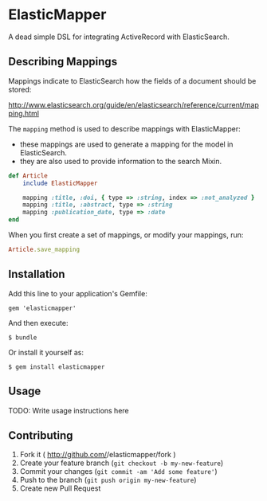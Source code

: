 ElasticMapper
=============

A dead simple DSL for integrating ActiveRecord with ElasticSearch.

Describing Mappings
----------------

Mappings indicate to ElasticSearch how the fields of a document should be stored:

http://www.elasticsearch.org/guide/en/elasticsearch/reference/current/mapping.html

The `mapping` method is used to describe mappings with ElasticMapper:

* these mappings are used to generate a mapping for the model in ElasticSearch.
* they are also used to provide information to the search Mixin.


```ruby
def Article
	include ElasticMapper

	mapping :title, :doi, { type => :string, index => :not_analyzed }
	mapping :title, :abstract, type => :string
	mapping :publication_date, type => :date
end
```

When you first create a set of mappings, or modify your mappings, run:

```ruby
Article.save_mapping
```

## Installation

Add this line to your application's Gemfile:

    gem 'elasticmapper'

And then execute:

    $ bundle

Or install it yourself as:

    $ gem install elasticmapper

## Usage

TODO: Write usage instructions here

## Contributing

1. Fork it ( http://github.com/<my-github-username>/elasticmapper/fork )
2. Create your feature branch (`git checkout -b my-new-feature`)
3. Commit your changes (`git commit -am 'Add some feature'`)
4. Push to the branch (`git push origin my-new-feature`)
5. Create new Pull Request
